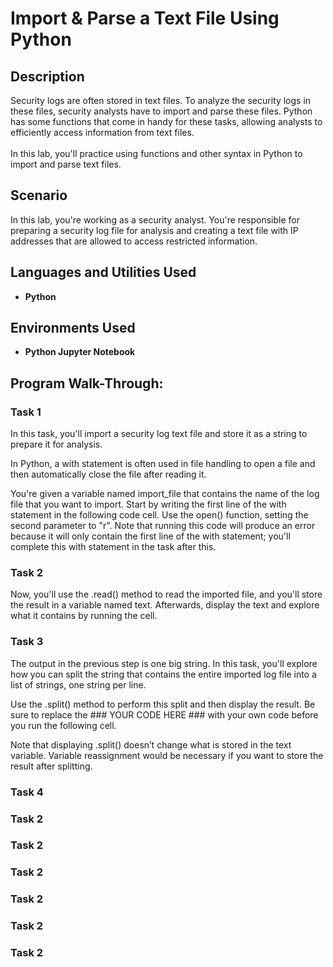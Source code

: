 <h1>Import & Parse a Text File Using Python</h1>

<h2>Description</h2>
Security logs are often stored in text files. To analyze the security logs in these files, security analysts have to import and parse these files. Python has some functions that come in handy for these tasks, allowing analysts to efficiently access information from text files. <br/>
<br/>
In this lab, you'll practice using functions and other syntax in Python to import and parse text files.
<br />

<h2>Scenario</h2>
In this lab, you're working as a security analyst. You're responsible for preparing a security log file for analysis and creating a text file with IP addresses that are allowed to access restricted information.
<br />

<h2>Languages and Utilities Used</h2>

- <b>Python</b>

<h2>Environments Used </h2>

- <b>Python Jupyter Notebook</b>

<h2>Program Walk-Through:</h2>

<h3>Task 1</h3>

<p>
In this task, you'll import a security log text file and store it as a string to prepare it for analysis.

In Python, a with statement is often used in file handling to open a file and then automatically close the file after reading it.

You're given a variable named import_file that contains the name of the log file that you want to import. Start by writing the first line of the with statement in the following code cell. Use the open() function, setting the second parameter to "r". Note that running this code will produce an error because it will only contain the first line of the with statement; you'll complete this with statement in the task after this.
</p>

<h3>Task 2</h3>

<p>
Now, you'll use the .read() method to read the imported file, and you'll store the result in a variable named text. Afterwards, display the text and explore what it contains by running the cell.
</p>

<h3>Task 3</h3>

<p>
The output in the previous step is one big string. In this task, you'll explore how you can split the string that contains the entire imported log file into a list of strings, one string per line.

Use the .split() method to perform this split and then display the result. Be sure to replace the ### YOUR CODE HERE ### with your own code before you run the following cell.

Note that displaying .split() doesn’t change what is stored in the text variable. Variable reassignment would be necessary if you want to store the result after splitting.
</p>

<h3>Task 4</h3>

<p>

</p>

<h3>Task 2</h3>

<p>

</p>

<h3>Task 2</h3>

<p>

</p>

<h3>Task 2</h3>

<p>

</p>

<h3>Task 2</h3>

<p>

</p>

<h3>Task 2</h3>

<p>

</p>

<h3>Task 2</h3>

<p>

</p>






